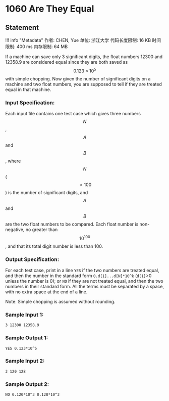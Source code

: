 
# 1060 Are They Equal

## Statement

!!! info "Metadata"
    作者: CHEN, Yue
    单位: 浙江大学
    代码长度限制: 16 KB
    时间限制: 400 ms
    内存限制: 64 MB

If a machine can save only 3 significant digits, the float numbers 12300 and 12358.9 are considered equal since they are both saved as $$0.123\times 10^5$$ with simple chopping. Now given the number of significant digits on a machine and two float numbers, you are supposed to tell if they are treated equal in that machine.

### Input Specification:

Each input file contains one test case which gives three numbers $$N$$, $$A$$ and $$B$$, where $$N$$ ($$<100$$) is the number of significant digits, and $$A$$ and $$B$$ are the two float numbers to be compared. Each float number is non-negative, no greater than $$10^{100}$$, and that its total digit number is less than 100.

### Output Specification:

For each test case, print in a line `YES` if the two numbers are treated equal, and then the number in the standard form `0.d[1]...d[N]*10^k` (`d[1]`>0 unless the number is 0); or `NO` if they are not treated equal, and then the two numbers in their standard form. All the terms must be separated by a space, with no extra space at the end of a line.

Note: Simple chopping is assumed without rounding.

### Sample Input 1:
```plaintext
3 12300 12358.9
```

### Sample Output 1:
```plaintext
YES 0.123*10^5
```

### Sample Input 2:
```plaintext
3 120 128
```

### Sample Output 2:
```plaintext
NO 0.120*10^3 0.128*10^3
```



